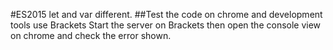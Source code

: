#ES2015 let and var different.
##Test the code on chrome and development tools use Brackets
Start the server on Brackets then open the console view on chrome and check the error shown. 